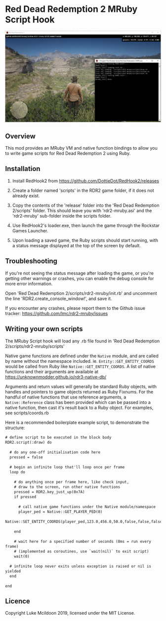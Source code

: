 
Red Dead Redemption 2 MRuby Script Hook
=======================================

![RDR2 game running with Ruby script output in console window](https://raw.githubusercontent.com/lmc/rdr2-mruby/master/rdr2-mruby.png)


Overview
--------

This mod provides an MRuby VM and native function bindings to allow you to write game scripts for Red Dead Redemption 2 using Ruby.



Installation
------------

1. Install RedHook2 from https://github.com/DottieDot/RedHook2/releases

2. Create a folder named 'scripts' in the RDR2 game folder, if it does not already exist.

3. Copy the contents of the 'release' folder into the 'Red Dead Redemption 2/scripts' folder. This should leave you with 'rdr2-mruby.asi' and the 'rdr2-mruby' sub-folder inside the scripts folder.

4. Use RedHook2's loader.exe, then launch the game through the Rockstar Games Launcher.

5. Upon loading a saved game, the Ruby scripts should start running, with a status message displayed at the top of the screen by default.



Troubleshooting
---------------

If you're not seeing the status message after loading the game, or you're getting other warnings or crashes, you can enable the debug console for more error information.

Open 'Red Dead Redemption 2/scripts/rdr2-mruby/init.rb' and uncomment the line 'RDR2.create_console_window!', and save it.

If you encounter any crashes, please report them to the Github issue tracker: https://github.com/lmc/rdr2-mruby/issues



Writing your own scripts
------------------------

The MRuby Script hook will load any .rb file found in 'Red Dead Redemption 2/scripts/rdr2-mruby/scripts'

Native game functions are defined under the `Native` module, and are called by name without the namespace included. ie. `Entity::GET_ENTITY_COORDS` would be called from Ruby like `Native::GET_ENTITY_COORDS`. A list of native functions and their arguments are available at https://unknownmodder.github.io/rdr3-native-db/

Arguments and return values will generally be standard Ruby objects, with handles and pointers to game objects returned as Ruby Fixnums. For the handful of native functions that use reference arguments, a `Native::Reference` class has been provided which can be passed into a native function, then cast it's result back to a Ruby object. For examples, see scripts/coords.rb

Here is a recommended boilerplate example script, to demonstrate the structure:

```
# define script to be executed in the block body 
RDR2.script(:draw) do

  # do any one-off initialisation code here
  pressed = false

  # begin an infinite loop that'll loop once per frame
  loop do

    # do anything once per frame here, like check input,
    # draw to the screen, run other native functions
    pressed = RDR2.key_just_up(0x7A)
    if pressed

      # call native game functions under the Native module/namespace
      player_ped = Native::GET_PLAYER_PED(0)
      Native::SET_ENTITY_COORDS(player_ped,123.0,456.0,50.0,false,false,false,false)

    end

    # wait here for a specified number of seconds (0ms = run every frame)
    # (implemented as coroutines, use `wait(nil)` to exit script)
    wait(0)

  # infinite loop never exits unless exception is raised or nil is yielded
  end

end
```


Licence
-------

Copyright Luke Mcildoon 2019, licensed under the MIT License.

